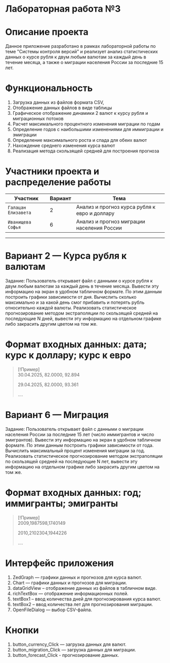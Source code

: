 # Лабораторная работа №3 

# Описание проекта

Данное приложение разработано в рамках лабораторной работы по теме "Системы контроля версий" и реализует анализ статистических данных о курсе рубля к двум любым валютам за каждый день в течение месяца, а также о миграции населения России за последние 15 лет.

 
 # Функциональность
 
1. Загрузка данных из файлов формата CSV, 
2. Отображение данных файлов в виде таблицы
3. Графическое отображение динамики 2 валют к курсу рубля и миграционных потоков
4. Расчет максимального процентного изменения миграции по годам
5. Определение годов с наибольшими изменениями для иммиграции и эмиграции
6. Определение максимального роста и спада для обеих валют
7. Нахождение среднего изменения курса валют
8. Реализация метода скользящей средней для построения прогноза

# Участники проекта и распределение работы 

| Участник | Вариант | Тема | 
| --- | --- | --- |
| `Галацан Елизавета` | 2 | Анализ и прогноз курса рубля к евро и доллару |
| `Иванищева Софья` | 6 |Анализ и прогноз миграции населения России | 

<hr>

# Вариант 2 — Курса рубля к валютам 

Задание: Пользователь открывает файл с данными о курсе рубля к двум любым валютам за каждый день в течение месяца. 
Вывести эту информацию на экран в удобном табличном формате. По этим данным построить графики зависимости от дня. 
Вычислить сколько максимально и за какой день смог прибавить и потерять рубль относительно каждой валюты. 
Реализовать статистическое прогнозирование методом экстраполяции по скользящей средней на последующие N дней, вывести эту информацию на отдельном графике либо закрасить другим цветом на том же.

# Формат входных данных: дата; курс к доллару; курс к евро
> [!Пример]\
> 30.04.2025, 82.0000, 92.894
>
> 29.04.2025, 82.0000, 93.361
>
> ....



# Вариант 6 — Миграция 

Задание: Пользователь открывает файл с данными о миграции населения России за последние 15 лет (число иммигрантов и число эмигрантов). 
Вывести эту информацию на экран в удобном табличном формате. 
По этим данным построить графики зависимости от года. 
Вычислить максимальный процент изменения миграции за год. 
Реализовать статистическое прогнозирование методом экстраполяции по скользящей средней на последующие N лет, вывести эту информацию на отдельном графике либо закрасить другим цветом на том же.

# Формат входных данных: год; иммигранты; эмигранты 
> [!Пример]\
> 2009,1987598,1740149 
>
> 2010,2102304,1944226
>
> ....


# Интерфейс приложения 

1. ZedGraph — графики данных и прогнозов для курса валют.
2. Chart — графики данных и прогнозов для миграции.
3. dataGridView – отображение данных из файлов в табличном виде.
4. richTextBox — отображение информационных полей.
5. textBox1 – ввод количества дней для прогнозирования курса валют.
6. textBox2 – ввод количества лет для прогнозирования миграции.
7. OpenFileDialog — выбор CSV-файла.

# Кнопки
1. button_currency_Click — загрузка данных для валют.
2. button_migration_Click — загрузка данных для миграции.
3. button_forecast_Click - прогнозирование данных.
